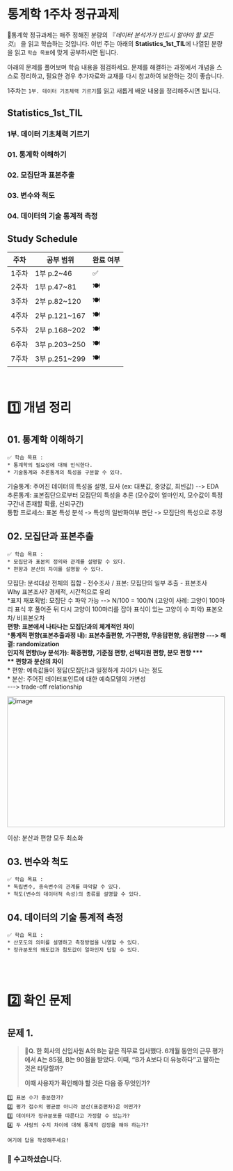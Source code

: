 # 통계학 1주차 정규과제

📌통계학 정규과제는 매주 정해진 분량의 『*데이터 분석가가 반드시 알아야 할 모든 것*』 을 읽고 학습하는 것입니다. 이번 주는 아래의 **Statistics_1st_TIL**에 나열된 분량을 읽고 `학습 목표`에 맞게 공부하시면 됩니다.

아래의 문제를 풀어보며 학습 내용을 점검하세요. 문제를 해결하는 과정에서 개념을 스스로 정리하고, 필요한 경우 추가자료와 교재를 다시 참고하여 보완하는 것이 좋습니다.

1주차는 `1부. 데이터 기초체력 기르기`를 읽고 새롭게 배운 내용을 정리해주시면 됩니다.


## Statistics_1st_TIL

### 1부. 데이터 기초체력 기르기
### 01. 통계학 이해하기
### 02. 모집단과 표본추출
### 03. 변수와 척도
### 04. 데이터의 기술 통계적 측정



## Study Schedule

| 주차  | 공부 범위     | 완료 여부 |
| ----- | ------------- | --------- |
| 1주차 | 1부 p.2~46    | ✅         |
| 2주차 | 1부 p.47~81   | 🍽️         |
| 3주차 | 2부 p.82~120  | 🍽️         |
| 4주차 | 2부 p.121~167 | 🍽️         |
| 5주차 | 2부 p.168~202 | 🍽️         |
| 6주차 | 3부 p.203~250 | 🍽️         |
| 7주차 | 3부 p.251~299 | 🍽️         |

<br>

<!-- 여기까진 그대로 둬 주세요-->


# 1️⃣ 개념 정리 
## 01. 통계학 이해하기

```
✅ 학습 목표 : 
* 통계학의 필요성에 대해 인식한다.
* 기술통계와 추론통계의 특성을 구분할 수 있다.
```
<!-- 새롭게 배운 내용을 자유롭게 정리해주세요.-->
기술통계: 주어진 데이터의 특성을 설명, 묘사 (ex: 대푯값, 중앙값, 최빈값) --> EDA  
추론통계: 표본집단으로부터 모집단의 특성을 추론 (모수값이 얼마인지, 모수값이 특정구간내 존재할 확률, 신뢰구간)   
통합 프로세스: 표본 특성 분석 -> 특성의 일반화여부 판단 -> 모집단의 특성으로 추정  

## 02. 모집단과 표본추출

```
✅ 학습 목표 :
* 모집단과 표본의 정의와 관계를 설명할 수 있다.
* 편향과 분산의 차이를 설명할 수 있다.
```

<!-- 새롭게 배운 내용을 자유롭게 정리해주세요.-->
모집단: 분석대상 전체의 집합 - 전수조사 / 표본: 모집단의 일부 추출 - 표본조사  
Why 표본조사? 경제적, 시간적으로 유리  
*표지 재포획법: 모집단 수 파악 가능 --> N/100 = 100/N (고양이 사례: 고양이 100마리 표식 후 풀어준 뒤 다시 고양이 100마리를 잡아 표식이 있는 고양이 수 파악)
표본오차/ 비표본오차  
**편향: 표본에서 나타나는 모집단과의 체계적인 차이**    
***통계적 편향(표본추출과정 내): 표본추출편향, 가구편향, 무응답편향, 응답편향  ---> 해결: randomization  
인지적 편향(by 분석가): 확증편향, 기준점 편향, 선택지원 편향, 분모 편향 ***  
** 편향과 분산의 차이**  
\* 편향: 예측값들이 정답(모집단)과 일정하게 차이가 나는 정도  
\* 분산: 주어진 데이터포인트에 대한 예측모델의 가변성  
---> trade-off relationship  

<img width="500" height="300" alt="image" src="https://github.com/user-attachments/assets/2cd9b95d-9cf1-4c33-975b-d318897ec23a" />


이상: 분산과 편향 모두 최소화


## 03. 변수와 척도
```
✅ 학습 목표 :
* 독립변수, 종속변수의 관계를 파악할 수 있다.
* 척도(변수의 데이터적 속성)의 종류를 설명할 수 있다.
```
<!-- 새롭게 배운 내용을 자유롭게 정리해주세요.-->


## 04. 데이터의 기술 통계적 측정

```
✅ 학습 목표 :
* 산포도의 의미를 설명하고 측정방법을 나열할 수 있다.
* 정규분포의 왜도값과 첨도값이 얼마인지 답할 수 있다.
```

<!-- 새롭게 배운 내용을 자유롭게 정리해주세요.-->




<br>
<br>

# 2️⃣ 확인 문제

## 문제 1.

> **🧚Q. 한 회사의 신입사원 A와 B는 같은 직무로 입사했다. 6개월 동안의 근무 평가에서 A는 85점, B는 90점을 받았다. 이때, “B가 A보다 더 유능하다”고 말하는 것은 타당할까?**
>
> **이때 사용자가 확인해야 할 것은 다음 중 무엇인가?**

~~~
1️⃣ 표본 수가 충분한가?
2️⃣ 평가 점수의 평균뿐 아니라 분산(표준편차)은 어떤가?
3️⃣ 데이터가 정규분포를 따른다고 가정할 수 있는가?
4️⃣ 두 사람의 수치 차이에 대해 통계적 검정을 해야 하는가?
~~~



<!--학습한 개념을 활용하여 자유롭게 설명해 보세요. 구체적인 예시를 들어 설명하면 더욱 좋습니다.-->

```
여기에 답을 작성해주세요!
```



### 🎉 수고하셨습니다.
